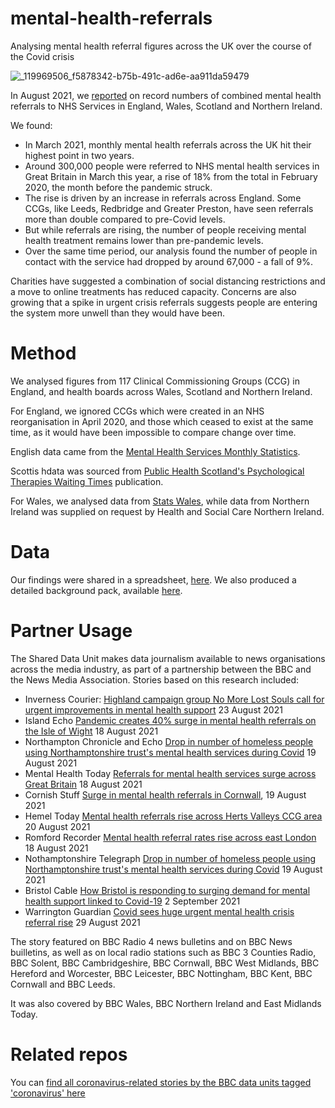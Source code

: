 # mental-health-referrals
Analysing mental health referral figures across the UK over the course of the Covid crisis

![_119969506_f5878342-b75b-491c-ad6e-aa911da59479](https://user-images.githubusercontent.com/74192940/130602667-25c747e8-36c1-4ab4-83ad-b3e48f7c9df7.png)

In August 2021, we [reported](https://www.bbc.co.uk/news/uk-58085428) on record numbers of combined mental health referrals to NHS Services in England, Wales, Scotland and Northern Ireland.

We found:

* In March 2021, monthly mental health referrals across the UK hit their highest point in two years.
* Around 300,000 people were referred to NHS mental health services in Great Britain in March this year, a rise of 18% from the total in February 2020, the month before the pandemic struck.
* The rise is driven by an increase in referrals across England. Some CCGs, like Leeds, Redbridge and Greater Preston, have seen referrals more than double compared to pre-Covid levels.
* But while referrals are rising, the number of people receiving mental health treatment remains lower than pre-pandemic levels.
* Over the same time period, our analysis found the number of people in contact with the service had dropped by around 67,000 - a fall of 9%.

Charities have suggested a combination of social distancing restrictions and a move to online treatments has reduced capacity. Concerns are also growing that a spike in urgent crisis referrals suggests people are entering the system more unwell than they would have been.

# Method

We analysed figures from 117 Clinical Commissioning Groups (CCG) in England, and health boards across Wales, Scotland and Northern Ireland.

For England, we ignored CCGs which were created in an NHS reorganisation in April 2020, and those which ceased to exist at the same time, as it would have been impossible to compare change over time.

English data came from the [Mental Health Services Monthly Statistics](https://digital.nhs.uk/data-and-information/publications/statistical/mental-health-services-monthly-statistics).

Scottis hdata was sourced from [Public Health Scotland's Psychological Therapies Waiting Times](https://publichealthscotland.scot/publications/psychological-therapies-waiting-times/psychological-therapies-waiting-times-quarter-ending-march-2021/) publication.

For Wales, we analysed data from [Stats Wales](StatsWales.gov.wales), while data from Northern Ireland was supplied on request by Health and Social Care Northern Ireland.

# Data

Our findings were shared in a spreadsheet, [here](https://docs.google.com/spreadsheets/u/1/d/1xZrvdMOELlTdSxpl4bstJ0tORRQFnbO-K-NIIT4Sv5s/edit?usp=drive_web&ouid=106245216815731294258). We also produced a detailed background pack, available [here](https://docs.google.com/document/d/1JXeeGNo5HmH2vXh4AR1gS6ue-8vnQcurXJIFFSspMkA/edit#).

# Partner Usage

The Shared Data Unit makes data journalism available to news organisations across the media industry, as part of a partnership between the BBC and the News Media Association. Stories based on this research included:

* Inverness Courier: [Highland campaign group No More Lost Souls call for urgent improvements in mental health support](https://www.inverness-courier.co.uk/news/group-raises-concerns-over-rising-mental-health-referrals-248429/) 23 August 2021
* Island Echo [Pandemic creates 40% surge in mental health referrals on the Isle of Wight](https://www.islandecho.co.uk/pandemic-creates-40-surge-in-mental-health-referrals-on-the-isle-of-wight/) 18 August 2021
* Northampton Chronicle and Echo [Drop in number of homeless people using Northamptonshire trust's mental health services during Covid](https://www.northamptonchron.co.uk/health/drop-in-number-of-homeless-people-using-northamptonshire-trusts-mental-health-services-during-covid-3353057) 19 August 2021
* Mental Health Today [Referrals for mental health services surge across Great Britain](https://www.mentalhealthtoday.co.uk/news/government-policy/referrals-for-mental-health-services-surge-across-great-britain) 18 August 2021
* Cornish Stuff [Surge in mental health referrals in Cornwall](https://cornishstuff.com/2021/08/19/surge-in-mental-health-referrals-in-cornwall/), 19 August 2021
* Hemel Today [Mental health referrals rise across Herts Valleys CCG area](https://www.hemeltoday.co.uk/news/people/mental-health-referrals-rise-across-herts-valleys-ccg-area-3353596) 20 August 2021
* Romford Recorder [Mental health referral rates rise across east London](https://www.romfordrecorder.co.uk/news/health/mental-health-referral-rates-rise-across-east-london-8245884) 18 August 2021
* Nothamptonshire Telegraph [Drop in number of homeless people using Northamptonshire trust's mental health services during Covid](https://www.northantstelegraph.co.uk/health/drop-in-number-of-homeless-people-using-northamptonshire-trusts-mental-health-services-during-covid-3353057) 19 August 2021
* Bristol Cable [How Bristol is responding to surging demand for mental health support linked to Covid-19](https://thebristolcable.org/2021/09/how-bristol-is-responding-to-surging-demand-for-mental-health-support-linked-to-covid-19/) 2 September 2021
* Warrington Guardian [Covid sees huge urgent mental health crisis referral rise](https://www.warringtonguardian.co.uk/news/19537549.covid-sees-huge-urgent-mental-health-crisis-referral-rise/) 29 August 2021


The story featured on BBC Radio 4 news bulletins and on BBC News builletins, as well as on local radio stations such as BBC 3 Counties Radio, BBC Solent, BBC Cambridgeshire, BBC Cornwall, BBC West Midlands, BBC Hereford and Worcester,	BBC Leicester, BBC Nottingham, BBC Kent, BBC Cornwall and BBC Leeds.

It was also covered by BBC Wales, BBC Northern Ireland and East Midlands Today.

# Related repos

You can [find all coronavirus-related stories by the BBC data units tagged 'coronavirus' here](https://github.com/search?q=topic%3Acoronavirus+org%3ABBC-Data-Unit&type=Repositories)


